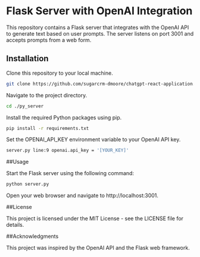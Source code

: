 # Flask Server with OpenAI Integration

This repository contains a Flask server that integrates with the OpenAI API to generate text based on user prompts. The server listens on port 3001 and accepts prompts from a web form.

## Installation

Clone this repository to your local machine.

```bash
git clone https://github.com/sugarcrm-dmoore/chatgpt-react-application.git
```

Navigate to the project directory.
```bash
cd ./py_server
```

Install the required Python packages using pip.
```bash
pip install -r requirements.txt
```

Set the OPENAI_API_KEY environment variable to your OpenAI API key.
```bash
server.py line:9 openai.api_key = '[YOUR_KEY]'
```

##Usage

Start the Flask server using the following command:
```bash
python server.py
```
Open your web browser and navigate to http://localhost:3001.

##License

This project is licensed under the MIT License - see the LICENSE file for details.

##Acknowledgments

This project was inspired by the OpenAI API and the Flask web framework.